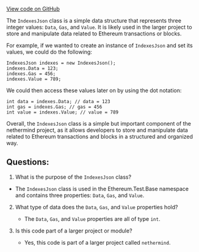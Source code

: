 [View code on GitHub](https://github.com/nethermindeth/nethermind/Ethereum.Test.Base/IndexesJson.cs)

The `IndexesJson` class is a simple data structure that represents three integer values: `Data`, `Gas`, and `Value`. It is likely used in the larger project to store and manipulate data related to Ethereum transactions or blocks. 

For example, if we wanted to create an instance of `IndexesJson` and set its values, we could do the following:

```
IndexesJson indexes = new IndexesJson();
indexes.Data = 123;
indexes.Gas = 456;
indexes.Value = 789;
```

We could then access these values later on by using the dot notation:

```
int data = indexes.Data; // data = 123
int gas = indexes.Gas; // gas = 456
int value = indexes.Value; // value = 789
```

Overall, the `IndexesJson` class is a simple but important component of the nethermind project, as it allows developers to store and manipulate data related to Ethereum transactions and blocks in a structured and organized way.
## Questions: 
 1. What is the purpose of the `IndexesJson` class?
   - The `IndexesJson` class is used in the Ethereum.Test.Base namespace and contains three properties: `Data`, `Gas`, and `Value`.

2. What type of data does the `Data`, `Gas`, and `Value` properties hold?
   - The `Data`, `Gas`, and `Value` properties are all of type `int`.

3. Is this code part of a larger project or module?
   - Yes, this code is part of a larger project called `nethermind`.